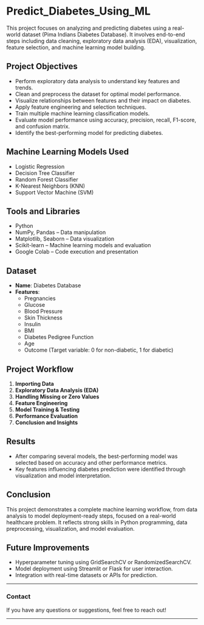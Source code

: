 # Predict_Diabetes_Using_ML
This project focuses on analyzing and predicting diabetes using a real-world dataset (Pima Indians Diabetes Database). It involves end-to-end steps including data cleaning, exploratory data analysis (EDA), visualization, feature selection, and machine learning model building.


##  Project Objectives

- Perform exploratory data analysis to understand key features and trends.
- Clean and preprocess the dataset for optimal model performance.
- Visualize relationships between features and their impact on diabetes.
- Apply feature engineering and selection techniques.
- Train multiple machine learning classification models.
- Evaluate model performance using accuracy, precision, recall, F1-score, and confusion matrix.
- Identify the best-performing model for predicting diabetes.

##  Machine Learning Models Used

- Logistic Regression  
- Decision Tree Classifier  
- Random Forest Classifier  
- K-Nearest Neighbors (KNN)  
- Support Vector Machine (SVM)

##  Tools and Libraries

- Python  
- NumPy, Pandas – Data manipulation  
- Matplotlib, Seaborn – Data visualization  
- Scikit-learn – Machine learning models and evaluation  
- Google Colab – Code execution and presentation

##  Dataset

- **Name**: Diabetes Database  
- **Features**:
  - Pregnancies
  - Glucose
  - Blood Pressure
  - Skin Thickness
  - Insulin
  - BMI
  - Diabetes Pedigree Function
  - Age
  - Outcome (Target variable: 0 for non-diabetic, 1 for diabetic)

##  Project Workflow

1. **Importing Data**
2. **Exploratory Data Analysis (EDA)**
3. **Handling Missing or Zero Values**
4. **Feature Engineering**
5. **Model Training & Testing**
6. **Performance Evaluation**
7. **Conclusion and Insights**

##  Results

- After comparing several models, the best-performing model was selected based on accuracy and other performance metrics.
- Key features influencing diabetes prediction were identified through visualization and model interpretation.

##  Conclusion

This project demonstrates a complete machine learning workflow, from data analysis to model deployment-ready steps, focused on a real-world healthcare problem. It reflects strong skills in Python programming, data preprocessing, visualization, and model evaluation.

##  Future Improvements

- Hyperparameter tuning using GridSearchCV or RandomizedSearchCV.
- Model deployment using Streamlit or Flask for user interaction.
- Integration with real-time datasets or APIs for prediction.

---

###  Contact

If you have any questions or suggestions, feel free to reach out!

---

